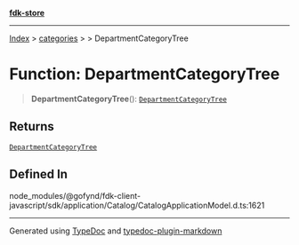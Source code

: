 [**fdk-store**](../../../README.md)
***

[Index](../../../API.md) > [categories](../../README.md) > [<internal>](../README.md) > DepartmentCategoryTree

# Function: DepartmentCategoryTree

> **DepartmentCategoryTree**(): [`DepartmentCategoryTree`](../type-aliases/type-alias.DepartmentCategoryTree.md)

## Returns

[`DepartmentCategoryTree`](../type-aliases/type-alias.DepartmentCategoryTree.md)

## Defined In

node\_modules/@gofynd/fdk-client-javascript/sdk/application/Catalog/CatalogApplicationModel.d.ts:1621

***
Generated using [TypeDoc](https://typedoc.org/) and [typedoc-plugin-markdown](https://www.npmjs.com/package/typedoc-plugin-markdown)
